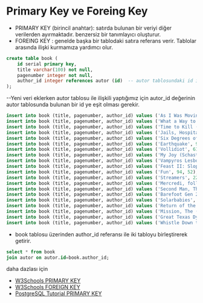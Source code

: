 # Primary Key ve Foreing Key

- PRIMARY KEY  (birincil anahtar): satırda bulunan bir veriyi diğer verilerden ayırmaktadır. benzersiz bir tanımlayıcı oluşturur.
- FOREING KEY : genelde başka bir tablodaki satıra referans verir. Tablolar arasında ilişki kurmamıza yardımcı olur.

``` sql
create table book (
	id serial primary key,
	title varchar(100) not null,
	pagenumber integer not null,
	author_id integer references autor (id)  -- autor tablosundaki id ile ilişki kurar
);
```
--Yeni veri eklerken autor tablosu ile ilişkili yaptığımız için autor_id değerinin autor tablosunda bulunan bir id ye eşit olması gerekir.

``` sql
insert into book (title, pagenumber, author_id) values ('As I Was Moving Ahead Occasionally I Saw Brief Glimpses of Beauty', 59, 54);
insert into book (title, pagenumber, author_id) values ('What a Way to Go!', 28, 37);
insert into book (title, pagenumber, author_id) values ('Time to Kill (Tempo di uccidere)', 51, 45);
insert into book (title, pagenumber, author_id) values ('Jails, Hospitals & Hip-Hop', 37, 56);
insert into book (title, pagenumber, author_id) values ('Six Degrees of Separation', 89, 44);
insert into book (title, pagenumber, author_id) values ('Earthquake', 96, 13);
insert into book (title, pagenumber, author_id) values ('Vollidiot', 61, 34);
insert into book (title, pagenumber, author_id) values ('My Joy (Schastye moe)', 97, 22);
insert into book (title, pagenumber, author_id) values ('Vampyros Lesbos (Vampiras, Las)', 19, 66);
insert into book (title, pagenumber, author_id) values ('Feast II: Sloppy Seconds', 3, 73);
insert into book (title, pagenumber, author_id) values ('Fun', 94, 52);
insert into book (title, pagenumber, author_id) values ('Streamers', 22, 32);
insert into book (title, pagenumber, author_id) values ('Mercredi, folle journée!', 26, 13);
insert into book (title, pagenumber, author_id) values ('Second Man, The (O Defteros Andras)', 54, 59);
insert into book (title, pagenumber, author_id) values ('Barefoot Gen 2 (Hadashi no Gen II)', 31, 72);
insert into book (title, pagenumber, author_id) values ('Solarbabies', 15, 33);
insert into book (title, pagenumber, author_id) values ('Return of the Living Dead Part II', 75, 6);
insert into book (title, pagenumber, author_id) values ('Mission, The (Cheung fo)', 39, 34);
insert into book (title, pagenumber, author_id) values ('Great Texas Dynamite Chase, The', 43, 27);
insert into book (title, pagenumber, author_id) values ('Whistle Down the Wind', 50, 7);
```
- book tablosu üzerinden author_id referansı ile iki tabloyu birleştirerek getirir.
``` sql
select * from book
join autor on autor.id=book.author_id;
```
daha dazlası için 
- [W3Schools PRIMARY KEY](https://www.w3schools.com/sql/sql_primarykey.asp)
- [W3Schools FOREIGN KEY](https://www.w3schools.com/sql/sql_foreignkey.asp)
- [PostgreSQL Tutorial PRIMARY KEY](https://www.postgresqltutorial.com/postgresql-tutorial/postgresql-primary-key/)